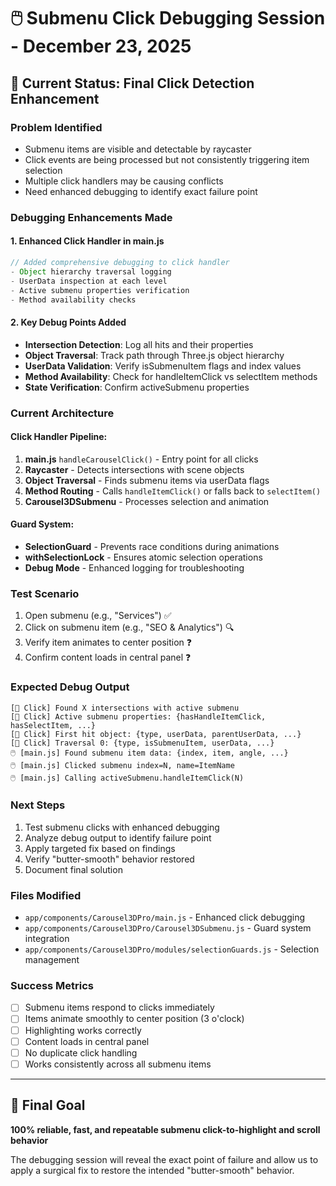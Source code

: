 # 🖱️ Submenu Click Debugging Session - December 23, 2025

## 🎯 Current Status: Final Click Detection Enhancement

### Problem Identified
- Submenu items are visible and detectable by raycaster
- Click events are being processed but not consistently triggering item selection
- Multiple click handlers may be causing conflicts
- Need enhanced debugging to identify exact failure point

### Debugging Enhancements Made

#### 1. Enhanced Click Handler in main.js
```javascript
// Added comprehensive debugging to click handler
- Object hierarchy traversal logging
- UserData inspection at each level
- Active submenu properties verification
- Method availability checks
```

#### 2. Key Debug Points Added
- **Intersection Detection**: Log all hits and their properties
- **Object Traversal**: Track path through Three.js object hierarchy  
- **UserData Validation**: Verify isSubmenuItem flags and index values
- **Method Availability**: Check for handleItemClick vs selectItem methods
- **State Verification**: Confirm activeSubmenu properties

### Current Architecture

#### Click Handler Pipeline:
1. **main.js** `handleCarouselClick()` - Entry point for all clicks
2. **Raycaster** - Detects intersections with scene objects  
3. **Object Traversal** - Finds submenu items via userData flags
4. **Method Routing** - Calls `handleItemClick()` or falls back to `selectItem()`
5. **Carousel3DSubmenu** - Processes selection and animation

#### Guard System:
- **SelectionGuard** - Prevents race conditions during animations
- **withSelectionLock** - Ensures atomic selection operations
- **Debug Mode** - Enhanced logging for troubleshooting

### Test Scenario
1. Open submenu (e.g., "Services") ✅
2. Click on submenu item (e.g., "SEO & Analytics") 🔍
3. Verify item animates to center position ❓
4. Confirm content loads in central panel ❓

### Expected Debug Output
```
[🍉 Click] Found X intersections with active submenu
[🍉 Click] Active submenu properties: {hasHandleItemClick, hasSelectItem, ...}
[🍉 Click] First hit object: {type, userData, parentUserData, ...}
[🍉 Click] Traversal 0: {type, isSubmenuItem, userData, ...}
🖱️ [main.js] Found submenu item data: {index, item, angle, ...}
🖱️ [main.js] Clicked submenu index=N, name=ItemName
🖱️ [main.js] Calling activeSubmenu.handleItemClick(N)
```

### Next Steps
1. Test submenu clicks with enhanced debugging
2. Analyze debug output to identify failure point
3. Apply targeted fix based on findings
4. Verify "butter-smooth" behavior restored
5. Document final solution

### Files Modified
- `app/components/Carousel3DPro/main.js` - Enhanced click debugging
- `app/components/Carousel3DPro/Carousel3DSubmenu.js` - Guard system integration
- `app/components/Carousel3DPro/modules/selectionGuards.js` - Selection management

### Success Metrics
- [ ] Submenu items respond to clicks immediately
- [ ] Items animate smoothly to center position (3 o'clock)
- [ ] Highlighting works correctly
- [ ] Content loads in central panel
- [ ] No duplicate click handling
- [ ] Works consistently across all submenu items

---

## 🎯 Final Goal
**100% reliable, fast, and repeatable submenu click-to-highlight and scroll behavior**

The debugging session will reveal the exact point of failure and allow us to apply a surgical fix to restore the intended "butter-smooth" behavior.
